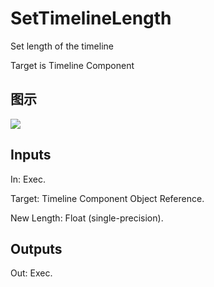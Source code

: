 # SetTimelineLength

Set length of the timeline

Target is Timeline Component

## 图示

![]($-20221218-18283961.png)

## Inputs

In: Exec.

Target: Timeline Component Object Reference.

New Length: Float (single-precision).  

## Outputs

Out: Exec.

